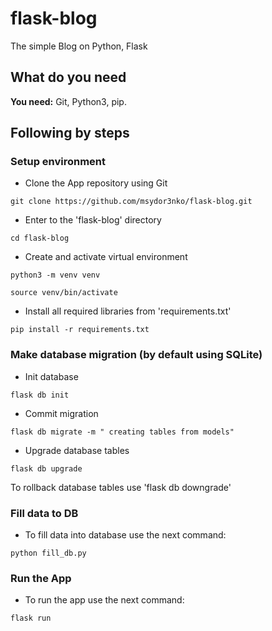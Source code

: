 # flask-blog
The simple Blog on Python, Flask

## What do you need

**You need:** Git, Python3, pip.


## Following by steps

### Setup environment

* Clone the App repository using Git

`git clone https://github.com/msydor3nko/flask-blog.git`

* Enter to the 'flask-blog' directory

`cd flask-blog`

* Create and activate virtual environment

`python3 -m venv venv`

`source venv/bin/activate`

* Install all required libraries from 'requirements.txt'

`pip install -r requirements.txt`


### Make database migration (by default using SQLite)

* Init database

`flask db init`

* Commit migration

`flask db migrate -m " creating tables from models"`

* Upgrade database tables

`flask db upgrade`

To rollback database tables use 'flask db downgrade'


### Fill data to DB

* To fill data into database use the next command:

`python fill_db.py`


### Run the App

* To run the app use the next command:

`flask run`
